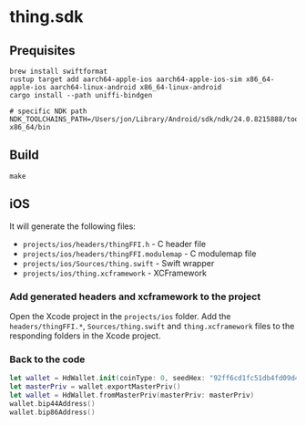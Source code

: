 # thing.sdk
## Prequisites
```shell
brew install swiftformat
rustup target add aarch64-apple-ios aarch64-apple-ios-sim x86_64-apple-ios aarch64-linux-android x86_64-linux-android
cargo install --path uniffi-bindgen 

# specific NDK path
NDK_TOOLCHAINS_PATH=/Users/jon/Library/Android/sdk/ndk/24.0.8215888/toolchains/llvm/prebuilt/darwin-x86_64/bin
```

## Build
```shell
make
```

## iOS
It will generate the following files:
- `projects/ios/headers/thingFFI.h` - C header file
- `projects/ios/headers/thingFFI.modulemap` - C modulemap file
- `projects/ios/Sources/thing.swift` - Swift wrapper
- `projects/ios/thing.xcframework` - XCFramework

### Add generated headers and xcframework to the project
Open the Xcode project in the `projects/ios` folder. Add the `headers/thingFFI.*`, `Sources/thing.swift` and `thing.xcframework` files to the responding folders in the Xcode project.

### Back to the code
```swift
let wallet = HdWallet.init(coinType: 0, seedHex: "92ff6cd1fc51db4fd09d4204750c3e72a117488ce893d08811833ecca502e333d149ead97d80f7cb5f347ba9cf5cecb4745cd7dcd4c6dd8d528997086f445a3c")
let masterPriv = wallet.exportMasterPriv()
let wallet = HdWallet.fromMasterPriv(masterPriv: masterPriv)
wallet.bip44Address()
wallet.bip86Address()
```
